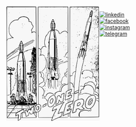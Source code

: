 <img align="left" src="https://github.com/bobandmermaid/png/raw/main/git2.png" />

[![linkedin](https://img.shields.io/badge/-bobandmermaid-313131?style=flat-square&labelColor=313131&logo=LinkedIn&logoColor=white&color=313131)](https://www.linkedin.com/in/bobandmermaid/)      
[![facebook](https://img.shields.io/badge/-bobandmermaid-313131?style=flat-square&labelColor=313131&logo=Facebook&logoColor=white&color=313131)](https://www.facebook.com/bobandmermaid)   
[![instagram](https://img.shields.io/badge/-trialist-313131?style=flat-square&labelColor=313131&logo=Instagram&logoColor=white&color=313131)](https://www.instagram.com/trialist/)    
[![telegram](https://img.shields.io/badge/-@bobandmermaid-313131?style=flat-square&labelColor=313131&logo=Telegram&logoColor=white&color=313131)](https://t.me/bobandmermaid)    
<!--
**bobandmermaid/bobandmermaid** is a ✨ _special_ ✨ repository because its `README.md` (this file) appears on your GitHub profile.

Here are some ideas to get you started:

- 🔭 I’m currently working on ...
- 🌱 I’m currently learning ...
- 👯 I’m looking to collaborate on ...
- 🤔 I’m looking for help with ...
- 💬 Ask me about ...
- 📫 How to reach me: ...
- 😄 Pronouns: ...
- ⚡ Fun fact: ...
-->
